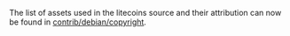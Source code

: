 The list of assets used in the litecoins source and their attribution can now be found in [contrib/debian/copyright](../contrib/debian/copyright).
